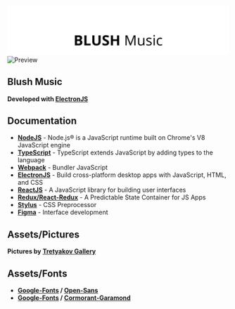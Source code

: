 ![Preview](md/__head.png "Preview")
![Preview](md/__frme.png "Preview")

## Blush Music

**Developed with [ElectronJS]**

## Documentation

- **[NodeJS]** - Node.js® is a JavaScript runtime built on Chrome's V8 JavaScript engine
- **[TypeScript]** - TypeScript extends JavaScript by adding types to the language
- **[Webpack]** - Bundler JavaScript
- **[ElectronJS]** - Build cross-platform desktop apps with JavaScript, HTML, and CSS
- **[ReactJS]** - A JavaScript library for building user interfaces
- **[Redux/React-Redux]** - A Predictable State Container for JS Apps
- **[Stylus]** - CSS Preprocessor
- **[Figma]** - Interface development

## Assets/Pictures

**Pictures by <a href="https://www.tretyakovgallery.ru/">Tretyakov Gallery</a>**

## Assets/Fonts

- **[Google-Fonts] / [Open-Sans]**
- **[Google-Fonts] / [Cormorant-Garamond]**

[NodeJS]: <https://nodejs.org/en/>
[ReactJS]: <https://reactjs.org/>
[ElectronJS]: <https://www.electronjs.org/>
[TypeScript]: <https://www.typescriptlang.org/>
[Stylus]: <https://stylus-lang.com/>
[Redux/React-Redux]: <https://react-redux.js.org/>
[Webpack]: <https://webpack.js.org/>
[Figma]: <https://www.figma.com/>
[Open-Sans]: <https://fonts.google.com/specimen/Open+Sans>
[Google-Fonts]: <https://fonts.google.com/>
[Cormorant-Garamond]: <https://fonts.google.com/specimen/Cormorant+Garamond?query=Cormorant+Garamond>